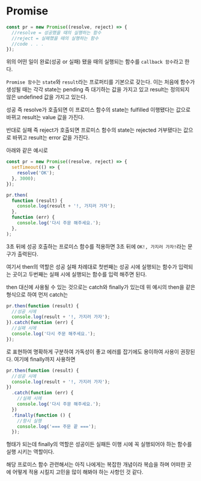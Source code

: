 # Promise

```javascript
const pr = new Promise((resolve, reject) => {
  //resolve = 성공했을 때의 실행하는 함수
  //reject = 실패했을 때의 실행하는 함수
  //code . . .
});
```

위의 어떤 일이 완료(성공 or 실패) 됐을 때의 실행되는 함수를 `callback 함수`라고 한다.

`Promise 함수`는 `state`와 `result`라는 프로퍼티를 기본으로 갖는다.
이는 처음에 함수가 생성될 때는 각각 state는 pending 즉 대기하는 값을 가지고 있고 result는 정의되지 않은 undefined 값을 가지고 있는다.

성공 즉 resolve가 호출되면 이 프로미스 함수의 state는 fulfilled 이행됐다는 값으로 바뀌고 result는 value 값을 가진다.

반대로 실패 즉 reject가 호출되면 프로미스 함수의 state는 rejected 거부됐다는 값으로 바뀌고 result는 error 값을 가진다.

아래와 같은 예시로

```javascript
const pr = new Promise((resolve, reject) => {
  setTimeout(() => {
    resolve('OK');
  }, 3000);
});

pr.then(
  function (result) {
    console.log(result + '!, 가지러 가자');
  },
  function (err) {
    console.log('다시 주문 해주세요.');
  },
);
```

3초 뒤에 성공 호출하는 프로미스 함수를 적용하면 3초 뒤에 `OK!, 가지러 가자!`라는 문구가 출력된다.

여기서 then의 역할은 성공 실패 차례대로 첫번째는 성공 시에 실행되는 함수가 입력되는 곳이고 두번째는 실패 시에 실행되는 함수를 입력 해주면 된다.

then 대신에 사용될 수 있는 것으로는 catch와 finally가 있는데 위 예시의 then을 같은 형식으로 하여 먼저 catch는

```javascript
pr.then(function (result) {
  //성공 시에
  console.log(result + '!, 가지러 가자');
}).catch(function (err) {
  //실패 시에
  console.log('다시 주문 해주세요.');
});
```

로 표현하여 명확하게 구분하여 가독성이 좋고 에러를 잡기에도 용이하여 사용이 권장된다.
여기에 finally까지 사용하면

```javascript
pr.then(function (result) {
  //성공 시에
  console.log(result + '!, 가지러 가자');
})
  .catch(function (err) {
    //실패 시에
    console.log('다시 주문 해주세요.');
  })
  .finally(function () {
    //항시 실행
    console.log('=== 주문 끝 ===');
  });
```

형태가 되는데 finally의 역할은 성공이든 실패든 이행 시에 꼭 실행되어야 하는 함수를 실행 시키는 역할이다.

해당 프로미스 함수 관련해서는 아직 나에게는 복잡한 개념이라 복습을 하며 어떠한 곳에 어떻게 적용 시킬지 고민을 많이 해봐야 하는 사항인 것 같다.
